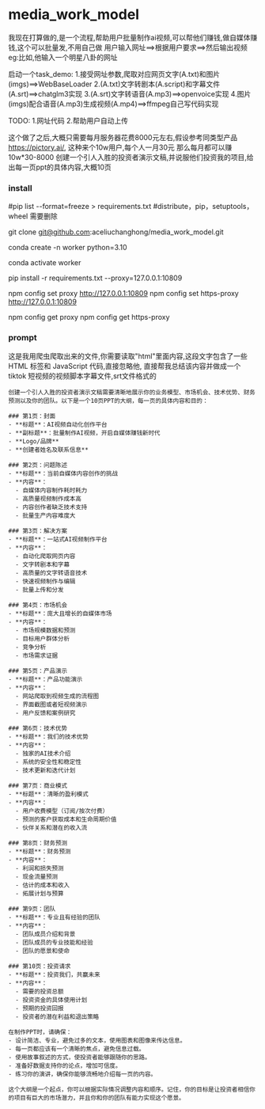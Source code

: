 # media_work_model

我现在打算做的,是一个流程,帮助用户批量制作ai视频,可以帮他们赚钱,做自媒体赚钱,这个可以批量发,不用自己做
用户输入网址==>根据用户要求==>然后输出视频
eg:比如,他输入一个明星八卦的网址

启动一个task_demo:
1.接受网址参数,爬取对应网页文字(A.txt)和图片(imgs)==>WebBaseLoader
2.(A.txt)文字转剧本(A.script)和字幕文件(A.srt)==>chatglm3实现
3.(A.srt)文字转语音(A.mp3)==>openvoice实现
4.图片(imgs)配合语音(A.mp3)生成视频(A.mp4)==>ffmpeg自己写代码实现

TODO:
1.网址代码
2.帮助用户自动上传

这个做了之后,大概只需要每月服务器花费8000元左右,假设参考同类型产品 https://pictory.ai/, 这种来个10w用户,每个人一月30元
那么每月都可以赚10w*30-8000
创建一个引人入胜的投资者演示文稿,并说服他们投资我的项目,给出每一页ppt的具体内容,大概10页


### install

#pip list --format=freeze > requirements.txt
#distribute，pip，setuptools，wheel 需要删除

git clone git@github.com:aceliuchanghong/media_work_model.git

conda create -n worker python=3.10

conda activate worker

pip install -r requirements.txt --proxy=127.0.0.1:10809

npm config set proxy http://127.0.0.1:10809
npm config set https-proxy http://127.0.0.1:10809

npm config get proxy
npm config get https-proxy
### prompt
这是我用爬虫爬取出来的文件,你需要读取"html"里面内容,这段文字包含了一些 HTML 标签和 JavaScript 代码,直接忽略他,
直接帮我总结该内容并做成一个 tiktok 短视频的视频脚本字幕文件,srt文件格式的

```
创建一个引人入胜的投资者演示文稿需要清晰地展示你的业务模型、市场机会、技术优势、财务预测以及你的团队。以下是一个10页PPT的大纲，每一页的具体内容和目的：

### 第1页：封面
- **标题**：AI视频自动化创作平台
- **副标题**：批量制作AI视频，开启自媒体赚钱新时代
- **Logo/品牌**
- **创建者姓名及联系信息**

### 第2页：问题陈述
- **标题**：当前自媒体内容创作的挑战
- **内容**：
  - 自媒体内容制作耗时耗力
  - 高质量视频制作成本高
  - 内容创作者缺乏技术支持
  - 批量生产内容难度大

### 第3页：解决方案
- **标题**：一站式AI视频制作平台
- **内容**：
  - 自动化爬取网页内容
  - 文字转剧本和字幕
  - 高质量的文字转语音技术
  - 快速视频制作与编辑
  - 批量上传和分发

### 第4页：市场机会
- **标题**：庞大且增长的自媒体市场
- **内容**：
  - 市场规模数据和预测
  - 目标用户群体分析
  - 竞争分析
  - 市场需求证据

### 第5页：产品演示
- **标题**：产品功能演示
- **内容**：
  - 网站爬取到视频生成的流程图
  - 界面截图或者短视频演示
  - 用户反馈和案例研究

### 第6页：技术优势
- **标题**：我们的技术优势
- **内容**：
  - 独家的AI技术介绍
  - 系统的安全性和稳定性
  - 技术更新和迭代计划

### 第7页：商业模式
- **标题**：清晰的盈利模式
- **内容**：
  - 用户收费模型（订阅/按次付费）
  - 预测的客户获取成本和生命周期价值
  - 伙伴关系和潜在的收入流

### 第8页：财务预测
- **标题**：财务预测
- **内容**：
  - 利润和损失预测
  - 现金流量预测
  - 估计的成本和收入
  - 拓展计划与预算

### 第9页：团队
- **标题**：专业且有经验的团队
- **内容**：
  - 团队成员介绍和背景
  - 团队成员的专业技能和经验
  - 团队的愿景和使命

### 第10页：投资请求
- **标题**：投资我们，共赢未来
- **内容**：
  - 需要的投资总额
  - 投资资金的具体使用计划
  - 预期的投资回报
  - 投资者的潜在利益和退出策略

在制作PPT时，请确保：
- 设计简洁、专业，避免过多的文本，使用图表和图像来传达信息。
- 每一页都应该有一个清晰的焦点，避免信息过载。
- 使用故事叙述的方式，使投资者能够跟随你的思路。
- 准备好数据支持你的论点，增加可信度。
- 练习你的演讲，确保你能够流畅地介绍每一页的内容。

这个大纲是一个起点，你可以根据实际情况调整内容和顺序。记住，你的目标是让投资者相信你的项目有巨大的市场潜力，并且你和你的团队有能力实现这个愿景。
```